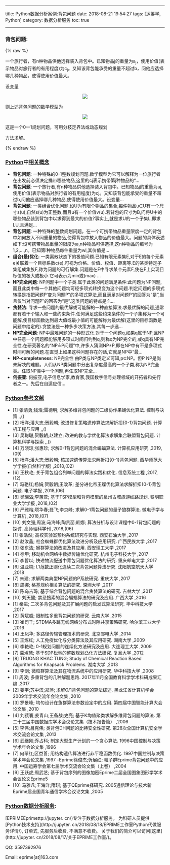 
---
title: Python数据分析案例:背包问题
date: 2018-08-21 19:54:27
tags: [运筹学, Python]
category: 数据分析服务
toc: true

---



<span></span>
<!-- more -->



### 背包问题:

{% raw %}
<div class="p1">一个旅行者，有n种物品供他选择装入背包中。已知物品j的重量为a<sub>j</sub>，使用价值(表示物品对旅行者的有用程度)为c<sub>j</sub>。又知该背包能承受的重量不超过b，问他应选择哪几种物品，使得使用价值最大。

<p>设变量

</p><p align="center"><img align="absmiddle" src="/CRFDPIC/R200806043/R200806043.1337.14%5B46774720006a%5D.gif"></p>

则上述背包问题的数学模型为

<p align="center"><img align="absmiddle" src="/CRFDPIC/R200806043/R200806043.1337.16%5B3d17e427d108%5D.gif"></p>

这是一个0—1规划问题，可用分枝定界法或动态规划

方法求解。</div>
{% endraw %}



### [Python](/tags/Python/)中[相关概念](/categories/数据分析服务)

- **背包问题**: 一种特殊的0-1整数规划问题.数学模型为它可以解释为一位旅行者在出发前必须决定携带哪些物品,这里的cj表示携带第j种物品的“...
- **背包问题**: 一个旅行者,有n种物品供他选择装入背包中。已知物品j的重量为aj,使用价值(表示物品对旅行者的有用程度)为cj。又知该背包能承受的重量不超过b,问他应选择哪几种物品,使得使用价值最大。设变量...
- **背包问题**: 一类组合优化问题.设U为有限个物品的集合,每件物品u∈U有一个尺寸s(u),自然s(u)为正整数,而且u有一个价值v(u).若背包的尺寸为B,问将U中的哪些物品装到背包中以求得到最大的价值?事实上,就是求U的一个子集L,即求LU,且满足...
- **背包问题**: 一种特殊的整数规划问题。在一个可携带物品重量限度一定的背包中如何放入不同重量的物品,使得背包中放入物品的价值最大。问题的具体表述如下:设可携带物品重量的限度为a,n种物品可供选择,这n种物品的编号为1,2,…,n。已知第i种物品每件重量为wi,其价值是...
- **组合(最)优化**: 一类离散状态下的极值问题.已知有限元素集E,对于E的每个元素e关联着一个目标系数c(e),可视为价格、价值、权值、距离等.E的某类特定子集组成集族F,称为问题的可行解集.问题是在F中寻求某个元素F,使在F上实现目标值的极大或极小.它可表示为min或(max) ...
- **NP完全问题**: NP问题中一个子类.属于此类的问题满足条件:此问题为NP问题,而且此类中每一个其他问题均可经多项式转换变为这个问题.判定问题的多项式转换是指把问题P′变为问题P″的多项式算法,而且满足对问题P′的回答为“是”,当且仅当对问题P″的回答为“是”.这类问题的特点是:1....
- **贪婪法**: 寻求一些问题的最优解或可能解的一种直接算法.求最优解的问题,通常都有若干个输入和一些约束条件.任何满足这些约束条件的一个子集称为一个可能解,使目标函数达到最大值或最小值的可能解称为最优解(这里的目标函数是问题中给定的).贪婪法是一种多步决策方法,其每一步选...
- **NP完全问题**: NP中最难问题的一种形式化.对于一个问题q,如果q属于NP,且NP中任意一个问题都能够用多项式时间归约到q,则称q为NP完全的,或q具有NP完全性.在研究著名的“NP≟P问题”中,许多人猜测NP≠P,即在NP中有不是多项式时间可解的问题.在直觉上如果这种问题存在的话,它就是NP中“最...
- **NP-completeness**: NP完全性 由P类与NP类定义可知,p⊆NP。但P NP是尚未解决的难题。人们从NP类问题中分出复杂度最高的一个子类,称为NP完全类。任取NP类中一个问题,再任取NP完全...
- **何振亚**: 何振亚,电子信息学家,教育家,我国数字信号处理领域的开拓者和先行者之一。先后在自适应信...


### [Python](/tags/Python/)[参考文献](/categories/数据分析服务/)

- [1]  张清勇;钱浩;雷德明; 求解多维背包问题的二级协作果蝇优化算法. 控制与决策 ,,()
- [2]  杨洋;潘大志;贺毅朝; 改进修复策略遗传算法求解折扣{0-1}背包问题. 计算机工程与应用 ,,()
- [3]  吴聪聪;贺毅朝;赵建立; 改进的教与学优化算法求解集合联盟背包问题. 计算机科学与探索 ,,()
- [4]  万晓琼;张惠珍; 求解0-1背包问题的混合蝙蝠算法. 计算机应用研究 ,2019,(09)
- [5]  杨洋;潘大志;贺毅朝; 核加速遗传算法求解折扣{0-1}背包问题. 西华师范大学学报(自然科学版) ,2018,(02)
- [6]  王秋艳; 关于背包组合列举问题的算法实践和优化. 信息系统工程 ,2017,(12)
- [7]  冯艳红;杨娟;贺毅朝;王改革; 差分进化帝王蝶优化算法求解折扣{0-1}背包问题. 电子学报 ,2018,(06)
- [8]  吴瑞溢;李蕙萱; 基于TSP模型和背包模型的泉州古城旅游线路规划. 黎明职业大学学报 ,2018,(02)
- [9]  严雅榕;项华春;聂飞;李京峰; 求解0-1背包问题的量子狼群算法. 微电子学与计算机 ,2018,(07)
- [10]  刘文强;周波;马海峰;陶贵丽;韩娜; 算法分析与设计课程中0-1背包问题的探讨. 高师理科学刊 ,2018,(06)
- [1]  张浩然; 高校实验室预约系统研究与实现. 西安石油大学 ,2017
- [2]  赵汝鑫; 社会蜘蛛群优化算法改进分析及应用研究. 广西民族大学 ,2017
- [3]  张东洁; 猴群算法的改进及其应用. 西安理工大学 ,2017
- [4]  徐甲; 移动机会网络中数据传输优化研究. 杭州电子科技大学 ,2017
- [5]  李哲以; 快递物流配送中背包问题优化算法的研究. 重庆邮电大学 ,2017
- [6]  温亚楠; L1范数正则化连续二次背包问题算法研究. 沈阳航空航天大学 ,2018
- [7]  朱建; 求解两类典型NP问题的P系统研究. 重庆大学 ,2017
- [8]  周娜; 格基规约相关算法的研究. 深圳大学 ,2017
- [9]  陈乌吉玛; 基于综合背包问题的混合贪婪算法的研究. 吉林大学 ,2017
- [10]  刘天健; 禁忌搜索的混合蝙蝠算法的研究及应用. 广西大学 ,2016
- [1]  秦进; 二次多背包问题及其扩展问题的启发式算法研究. 华中科技大学 ,2017
- [2]  黄斌超; 限制性多重背包问题的研究. 云南大学 ,2015
- [3]  崔司千; STDMA多跳无线网络分布式时隙共享策略研究. 哈尔滨工业大学 ,2016
- [4]  王凤华; 多路径传输管理技术的研究. 北京邮电大学 ,2014
- [5]  王炼红; 人工免疫优化与分类算法及其应用研究. 湖南大学 ,2009
- [6]  李艳艳; 0-1规划问题的连续化方法研究及应用. 大连理工大学 ,2009
- [7]  冀淑慧; 基于SDP松弛的整数规划凸化方法研究. 复旦大学 ,2012
- [8]  TRUONG KHAC TUNG; Study of Chemical Reaction Based Algorithms for Knapsack Problems. 湖南大学 ,2013
- [9]  李剑; 微粒群算法及其在物流系统中的应用研究. 华中科技大学 ,2008
- [1]  周波; 多重背包的几种解题思路. 2017年11月全国教育科学学术科研成果汇编 ,2017
- [2]  姜宇;苏中滨;郑萍; 求解O/1背包问题的算法综述. 黑龙江省计算机学会2009年学术交流年会论文集 ,2010
- [3]  罗景峰; 均匀设计在鱼群算法参数设定中的应用. 第四届中国智能计算大会论文集 ,2010
- [4]  刘裴寰;姜青山;王备战;史亮; 基于K均值聚类求解多维背包问题的算法. 第二十三届中国数据库学术会议论文集（技术报告篇） ,2006
- [5]  李伟;吕克伟; 类背包DH问题的比特安全性研究. 第28次全国计算机安全学术交流会论文集 ,2013
- [6]  武继刚;乔占科; 制定大型生产计划的一个贪心算法. 1996中国控制与决策学术年会论文集 ,1996
- [7]  何翠红;区益善; 用结构遗传算法进行非平稳函数优化. 1997中国控制与决策学术年会论文集 ,1997
-Eprime徐俊杰;忻展红; 粒子群Eprime背包问题中的应用. 中国运筹学会第七届学术交流会论文集（上卷） ,2004
- [9]  王跃虎;周武艺; 基于背包序列的图像加密Eprime二届全国图象图形学学术会议论文Eprime5
- [10]  马雅凡;王海洋;隋琪; 基于QEprime择研究. 2005通信理论与技术新Eprime届全国青年通信学术会议论文集 ,2005


### [Python](/tags/Python/)[数据分析服务](/categories/数据分析服务/):
[EPRIMEEprimettp://jupyter. cn/)专注于数据分析服务。
为科研人员提供[Python技术支持](http://jupyter. cn/2018/08/18/EPRIME工作室Python代做服务详情/), 订单式, 先服务后收费, 不满意不收费。
关于我们的简介可以访问[这里](http://jupyter. cn/2018/08/17/关于EPRIME工作室/)。

QQ: 3597392976

Email: eprime[at]163.com


